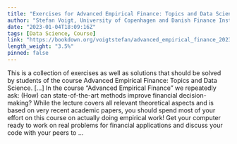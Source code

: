 ```yaml
---
title: "Exercises for Advanced Empirical Finance: Topics and Data Science"
author: "Stefan Voigt, University of Copenhagen and Danish Finance Institute"
date: "2023-01-04T18:09:16Z"
tags: [Data Science, Course]
link: "https://bookdown.org/voigtstefan/advanced_empirical_finance_2023/"
length_weight: "3.5%"
pinned: false
---
```


This is a collection of exercises as well as solutions that should be solved by students of the course Advanced Empirical Finance: Topics and Data Science. [...] In the course “Advanced Empirical Finance” we repeatedly ask: (How) can state-of-the-art methods improve financial decision-making? While the lecture covers all relevant theoretical aspects and is based on very recent academic papers, you should spend most of your effort on this course on actually doing empirical work! Get your computer ready to work on real problems for financial applications and discuss your code with your peers to  ...
